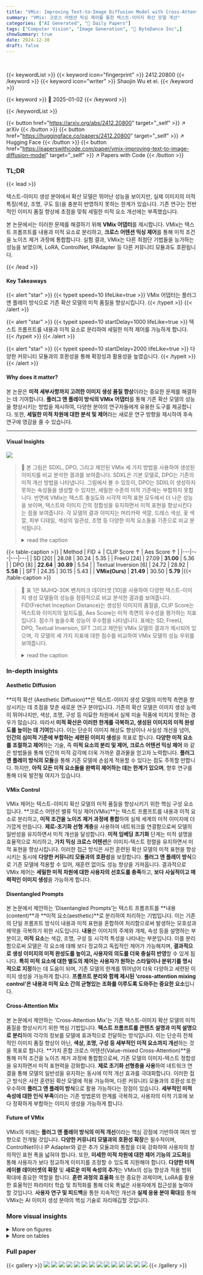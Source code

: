 ```yaml
---
title: "VMix: Improving Text-to-Image Diffusion Model with Cross-Attention Mixing Control"
summary: "VMix: 크로스 어텐션 믹싱 제어를 통한 텍스트-이미지 확산 모델 개선"
categories: ["AI Generated", "🤗 Daily Papers"]
tags: ["Computer Vision", "Image Generation", "🏢 ByteDance Inc",]
showSummary: true
date: 2024-12-30
draft: false
---
```


<br>

{{< keywordList >}}
{{< keyword icon="fingerprint" >}} 2412.20800 {{< /keyword >}}
{{< keyword icon="writer" >}} Shaojin Wu et el. {{< /keyword >}}
 
{{< keyword >}} 🤗 2025-01-02 {{< /keyword >}}
 
{{< /keywordList >}}

{{< button href="https://arxiv.org/abs/2412.20800" target="_self" >}}
↗ arXiv
{{< /button >}}
{{< button href="https://huggingface.co/papers/2412.20800" target="_self" >}}
↗ Hugging Face
{{< /button >}}
{{< button href="https://paperswithcode.com/paper/vmix-improving-text-to-image-diffusion-model" target="_self" >}}
↗ Papers with Code
{{< /button >}}




### TL;DR


{{< lead >}}

텍스트-이미지 생성 분야에서 확산 모델은 뛰어난 성능을 보이지만, 실제 이미지의 미적 특징(색상, 조명, 구도 등)을 충분히 반영하지 못하는 한계가 있습니다.  기존 연구는 전반적인 이미지 품질 향상에 초점을 맞춰 세밀한 미적 요소 개선에는 부족했습니다. 

본 논문에서는 이러한 문제를 해결하기 위해 **VMix 어댑터**를 제시합니다. VMix는 텍스트 프롬프트를 내용과 미적 요소로 분리하고, **크로스 어텐션 믹싱 제어**를 통해 미적 조건을 노이즈 제거 과정에 통합합니다.  실험 결과, VMix는 다른 최첨단 기법들을 능가하는 성능을 보였으며, LoRA, ControlNet, IPAdapter 등 다른 커뮤니티 모듈과도 호환됩니다.

{{< /lead >}}


#### Key Takeaways

{{< alert "star" >}}
{{< typeit speed=10 lifeLike=true >}} VMix 어댑터는 플러그 앤 플레이 방식으로 기존 확산 모델의 미적 품질을 향상시킵니다. {{< /typeit >}}
{{< /alert >}}

{{< alert "star" >}}
{{< typeit speed=10 startDelay=1000 lifeLike=true >}} 텍스트 프롬프트를 내용과 미적 요소로 분리하여 세밀한 미적 제어를 가능하게 합니다. {{< /typeit >}}
{{< /alert >}}

{{< alert "star" >}}
{{< typeit speed=10 startDelay=2000 lifeLike=true >}} 다양한 커뮤니티 모듈과의 호환성을 통해 확장성과 활용성을 높였습니다. {{< /typeit >}}
{{< /alert >}}

#### Why does it matter?
본 논문은 **미적 세부사항까지 고려한 이미지 생성 품질 향상**이라는 중요한 문제를 해결하는 데 기여합니다.  **플러그 앤 플레이 방식의 VMix 어댑터**를 통해 기존 확산 모델의 성능을 향상시키는 방법을 제시하여, 다양한 분야의 연구자들에게 유용한 도구를 제공합니다. 또한, **세밀한 미적 차원에 대한 분석 및 제어**라는 새로운 연구 방향을 제시하여 후속 연구에 영감을 줄 수 있습니다.

------
#### Visual Insights



![](https://arxiv.org/html/2412.20800/x1.png)

> 🔼 본 그림은 SDXL, DPO, 그리고 제안된 VMix 세 가지 방법을 사용하여 생성된 이미지를 비교 분석한 결과를 보여줍니다. SDXL은 기본 모델로, DPO는 기존의 미적 개선 방법을 나타냅니다.  그림에서 볼 수 있듯이, DPO는 SDXL이 생성하지 못하는 속성들을 생성할 수 있지만, 세밀한 수준의 미적 기준에는 부합하지 못합니다. 반면에 VMix는 텍스트 충실도와 시각적 미적 표현 모두에서 더 나은 성능을 보이며, 텍스트와 이미지 간의 정합성을 유지하면서 미적 표현을 향상시킨다는 점을 보여줍니다.  각 모델의 결과 이미지는 머리카락 색깔, 드레스 색상, 꽃 색깔, 피부 디테일, 색상의 일관성, 조명 등 다양한 미적 요소들을 기준으로 비교 분석됩니다.
> <details>
> <summary>read the caption</summary>
> Figure 1: Comparison of text fidelity and visual aesthetics between SDXL [15], DPO [27], and our VMix. DPO can generate attributes that SDXL fails to produce, but it fails to align with human visual fine-grained preferences. Our method achieves better text fidelity and visual aesthetics simultaneously.
> </details>





{{< table-caption >}}
| Method | FID ↓ | CLIP Score ↑ | Aes Score ↑ |
|---|---|---|---|
| SD [20] | 28.08 | 30.24 | 5.35 |
| FreeU [24] | 27.09 | **31.00** | 5.36 |
| DPO [8] | **22.64** | **30.89** | 5.54 |
| Textual Inversion [6] | 24.72 | 28.92 | **5.58** |
| SFT | 24.35 | 30.15 | 5.43 |
| **VMix(Ours)** | **21.49** | 30.50 | **5.79** |{{< /table-caption >}}

> 🔼 표 1은 MJHQ-30K 벤치마크 데이터셋 [10]을 사용하여 다양한 텍스트-이미지 생성 모델들의 성능을 정량적으로 비교 분석한 결과를 보여줍니다.  FID(Fréchet Inception Distance)는 생성된 이미지의 품질을, CLIP Score는 텍스트와 이미지의 일치도를, Aes Score는 미적 측면의 우수성을 평가하는 지표입니다.  점수가 높을수록 성능이 우수함을 나타냅니다. 표에는 SD, FreeU, DPO, Textual Inversion, SFT 그리고 제안된 VMix 모델의 결과가 제시되어 있으며, 각 모델의 세 가지 지표에 대한 점수를 비교하여 VMix 모델의 성능 우위를 보여줍니다.
> <details>
> <summary>read the caption</summary>
> Table 1: Quantitative results on MJHQ-30K benchmark [10]. ↑↑\uparrow↑ stands for higher the better, ↓↓\downarrow↓ stands for lower the better.
> </details>





### In-depth insights


#### Aesthetic Diffusion
**미적 확산 (Aesthetic Diffusion)**은 텍스트-이미지 생성 모델의 미학적 측면을 향상시키는 데 초점을 맞춘 새로운 연구 분야입니다. 기존의 확산 모델은 이미지 생성 능력이 뛰어나지만, 색상, 조명, 구성 등 미묘한 차원에서 실제 미술 작품에 미치지 못하는 경우가 많습니다. 따라서 **미적 확산은 이러한 한계를 극복하고, 생성된 이미지의 미적 완성도를 높이는 데 기여**합니다. 이는 단순히 이미지 해상도 향상이나 사실성 개선을 넘어, **인간의 심미적 기준에 부합하는 세련된 이미지 생성**을 목표로 합니다.  **다양한 미적 요소를 조절하고 제어**하는 기술, 즉 **미적 요소의 분리 및 제어, 크로스 어텐션 믹싱 제어** 와 같은 방법들을 통해 인간의 미적 감각에 더욱 가까운 결과물을 얻고자 노력합니다.  **플러그 앤 플레이 방식의 모듈**을 통해 기존 모델에 손쉽게 적용할 수 있다는 점도 주목할 만합니다. 하지만, **아직 모든 미적 요소들을 완벽히 제어하는 데는 한계가 있으며**, 향후 연구를 통해 더욱 발전될 여지가 있습니다.

#### VMix Control
VMix 제어는 텍스트-이미지 확산 모델의 미적 품질을 향상시키기 위한 핵심 구성 요소입니다. **크로스 어텐션 밸류 믹싱 제어(VMix)**는 텍스트 프롬프트를 내용과 미적 요소로 분리하고, **미적 조건을 노이즈 제거 과정에 통합**하여 실제 세계의 미적 이미지에 더 가깝게 만듭니다.  **제로-초기화 선형 계층**을 사용하여 네트워크를 연결함으로써 모델의 일반성을 유지하면서 미적 개선을 달성합니다.  **미적 임베딩 초기화** 단계는 미적 설명을 효율적으로 처리하고, **가치 믹싱 크로스 어텐션**은 이미지-텍스트 정렬을 유지하면서 미적 표현을 향상시킵니다.  이러한 접근 방식은 사전 훈련된 확산 모델의 미적 표현을 향상시키는 동시에 **다양한 커뮤니티 모듈과의 호환성**을 보장합니다.  **플러그 앤 플레이 방식**으로 기존 모델에 적용할 수 있어, 재훈련 없이도 성능 향상을 가져옵니다.  결과적으로 VMix 제어는 **세밀한 미적 차원에 대한 사용자의 선호도를 충족**하고,  **보다 사실적이고 매력적인 이미지 생성**을 가능하게 합니다.

#### Disentangled Prompts
본 논문에서 제안하는 ‘Disentangled Prompts’는 텍스트 프롬프트를 **내용(content)**과 **미적 요소(aesthetic)**로 분리하여 처리하는 기법입니다. 이는 기존의 단일 프롬프트 방식이 내용과 미적 표현을 혼합하여 처리함으로써 발생하는 모호성과 제약을 극복하기 위한 시도입니다.  **내용**은 이미지의 주제와 개체, 속성 등을 설명하는 부분이고, **미적 요소**는 색감, 조명, 구성 등 시각적 특성을 나타내는 부분입니다.  이를 분리함으로써 모델은 각 요소에 대해 보다 정교하고 독립적인 제어가 가능해지며, **결과적으로 생성 이미지의 미적 완성도를 높이고, 사용자의 의도를 더욱 충실히 반영**할 수 있게 됩니다.  **특히 미적 요소에 대한 별도의 제어는 사용자가 원하는 스타일이나 분위기를 명시적으로 지정**하는 데 도움이 되며,  기존 모델의 한계를 뛰어넘어 더욱 다양하고 세련된 이미지 생성을 가능하게 합니다.  **프롬프트 분리와 함께 제시된 ‘cross-attention mixing control’은 내용과 미적 요소 간의 균형있는 조화를 이루도록 도와주는 중요한 요소**입니다.

#### Cross-Attention Mix
본 논문에서 제안하는 'Cross-Attention Mix'는 기존 텍스트-이미지 확산 모델의 미적 품질을 향상시키기 위한 핵심 기법입니다. **텍스트 프롬프트를 콘텐츠 설명과 미적 설명으로 분리**하여 각각의 정보를 모델에 효과적으로 전달하는 방식입니다. 이는 단순히 전체적인 이미지 품질 향상이 아닌, **색상, 조명, 구성 등 세부적인 미적 요소까지 개선**하는 것을 목표로 합니다.  **가치 혼합 크로스 어텐션(Value-mixed Cross-Attention)**을 통해 미적 조건을 노이즈 제거 과정에 통합함으로써, 기존 모델의 이미지-텍스트 정합성을 유지하면서 미적 표현력을 강화합니다.  **제로 초기화 선형층을 사용**하여 네트워크 연결을 통해 모델의 일반성을 유지하는 동시에 미적 개선 효과를 극대화합니다. 이러한 접근 방식은 사전 훈련된 확산 모델에 적용 가능하며, 다른 커뮤니티 모듈과의 호환성 또한 우수하여 **플러그 앤 플레이 방식**으로 활용 가능하다는 장점이 있습니다.  **세부적인 미적 속성에 대한 인식 부족**이라는 기존 방법론의 한계를 극복하고, 사용자의 미적 기호에 보다 정확하게 부합하는 이미지 생성을 가능하게 합니다.

#### Future of VMix
VMix의 미래는 **플러그 앤 플레이 방식의 미적 개선**이라는 핵심 강점에 기반하여 여러 방향으로 전개될 것입니다.  **다양한 커뮤니티 모델과의 호환성 확장**은 필수적이며,  ControlNet이나 IP Adapter와 같은 추가 모듈과의 통합을 더욱 강화하여 사용자의 창의적인 표현 폭을 넓혀야 합니다. 또한, **미세한 미적 차원에 대한 제어 기능의 고도화**를 통해 사용자가 보다 정교하게 이미지를 조정할 수 있도록 지원해야 합니다.  **다양한 미적 레이블 데이터셋의 확장** 및 **새로운 미적 속성의 추가**는 VMix의 성능 향상과 적용 범위 확대에 중요한 역할을 합니다.  **훈련 과정의 효율화** 또한 중요한 과제이며,  LoRA를 활용한 효율적인 파라미터 학습 및 최적화를 통해 더욱 폭넓은 사용자에게 접근성을 높여야 할 것입니다.  **사용자 연구 및 피드백**을 통한 지속적인 개선과 **실제 응용 분야 확대**를 통해 VMix는  AI 이미지 생성 분야의 핵심 기술로 자리매김할 것입니다.


### More visual insights

<details>
<summary>More on figures
</summary>


![](https://arxiv.org/html/2412.20800/x5.png)

> 🔼 그림 2는 제안된 VMix 방법의 작동 과정을 보여줍니다. (a) 초기화 단계에서는 미리 정의된 미적 레이블이 CLIP을 통해 [CLS] 토큰으로 변환되어 AesEmb가 생성됩니다. AesEmb는 훈련 시작 시 한 번만 처리됩니다. (b) 훈련 단계에서는 투영 레이어가 입력 미적 설명 (yaes)을 콘텐츠 텍스트 임베딩 (ft)과 동일한 토큰 차원의 임베딩 (fa)로 매핑합니다. 그런 다음 텍스트 임베딩 (ft)은 값 혼합 교차 어텐션을 통해 잡음 제거 네트워크에 통합됩니다. (c) 추론 단계에서는 VMix가 AesEmb에서 모든 긍정적인 미적 임베딩을 추출하여 미적 입력을 형성하고, 콘텐츠 입력과 함께 모델에 입력하여 잡음 제거 프로세스를 수행합니다.
> <details>
> <summary>read the caption</summary>
> Figure 2: Illustration of of VMix. (a)In the initialization stage, pre-defined aesthetic labels are transformed into [CLS] tokens through CLIP, thereby obtaining AesEmb, which only need to be processed once at the beginning of training. (b)In the training stage, a project layer first maps the input aesthetic description ya⁢e⁢ssubscript𝑦𝑎𝑒𝑠y_{aes}italic_y start_POSTSUBSCRIPT italic_a italic_e italic_s end_POSTSUBSCRIPT into an embedding fasubscript𝑓𝑎f_{a}italic_f start_POSTSUBSCRIPT italic_a end_POSTSUBSCRIPT of the same token dimension as the content text embedding ftsubscript𝑓𝑡f_{t}italic_f start_POSTSUBSCRIPT italic_t end_POSTSUBSCRIPT. The text embedding ftsubscript𝑓𝑡f_{t}italic_f start_POSTSUBSCRIPT italic_t end_POSTSUBSCRIPT is then integrated into the denoising network through value-mixed cross-attention. (c)In the inference stage, VMix extract all positive aesthetic embedding from AesEmb to form the aesthetic input, along with the content input, is fed into the model for the denoising process.
> </details>



![](https://arxiv.org/html/2412.20800/x6.png)

> 🔼 그림 3은 다양한 최첨단 방법들과 비교하여 VMix의 성능을 보여줍니다. 모든 결과는 Stable Diffusion [20]을 기반으로 생성되었습니다. 제시된 예시는 다양한 텍스트 프롬프트에 대한 이미지 생성 결과를 보여주며, VMix 방법이 색상, 조명, 구성 등 미세한 심미적 차원에서 이미지 품질을 크게 향상시킨다는 것을 보여줍니다.  각각의 프롬프트에 대해 VMix를 포함한 다양한 방법들(SD, FreeU, DPO, SFT, SFT & TI)이 적용된 결과 이미지들을 비교하여 VMix의 우수성을 시각적으로 확인할 수 있습니다.
> <details>
> <summary>read the caption</summary>
> Figure 3: Qualitative comparison with various state-of-the-art methods. All results are based on Stable Diffusion [20]. Our VMix method outperforms others, significantly enhancing the quality of image generation across various fine-grained aesthetic dimensions.
> </details>



![](https://arxiv.org/html/2412.20800/x9.png)

> 🔼 그림 4는 최첨단 기법들과 VMix의 성능을 비교한 정성적 분석 결과를 보여줍니다. 모든 결과는 SDXL [15] 기반으로 생성되었습니다. VMix는 다른 방법들보다 뛰어난 성능을 보이며 이미지 생성 품질을 크게 향상시킵니다.  각 행은 서로 다른 프롬프트(텍스트 입력)에 대한 결과를 보여주며, 각 열은 서로 다른 방법(SDXL, FreeU, DPO, SFT, SFT & TI, 그리고 제안된 VMix)으로 생성된 이미지들을 나타냅니다.  이 그림을 통해 VMix가 다양한 미묘한 미적 요소들(조명, 색상, 구성 등)을 개선하는 데 탁월하다는 것을 직관적으로 보여줍니다.
> <details>
> <summary>read the caption</summary>
> Figure 4: Qualitative comparison with various state-of-the-art methods. All the results of the methods are based on the SDXL [15]. Our VMix method outperforms others, significantly enhancing the quality of image generation.
> </details>



![](https://arxiv.org/html/2412.20800/x10.png)

> 🔼 그림 5는 VMix를 통합한 개인화된 모델과 수정되지 않은 표준 개인화 모델에서 생성된 이미지를 비교한 정성적 결과를 보여줍니다. 왼쪽에는 VMix가 통합된 개인화 모델로 생성된 이미지가, 오른쪽에는 수정되지 않은 표준 개인화 모델로 생성된 이미지가 나열되어 있습니다.  다양한 스타일과 개인화된 모델의 비교를 통해 VMix가 이미지 품질 개선에 미치는 영향을 시각적으로 보여줍니다. 각 모델은 다양한 프롬프트를 사용하여 생성된 이미지를 보여주며, VMix 통합 여부에 따른 시각적 차이를 명확하게 비교할 수 있습니다.
> <details>
> <summary>read the caption</summary>
> Figure 5: Qualitative results. We compare images generated by VMix-integrated personalized models with those from standard personalized models. On the left are images produced by the personalized model with VMix integration, while on the right are images from the standard personalized model without modifications.
> </details>



![](https://arxiv.org/html/2412.20800/x11.png)

> 🔼 본 그림은 VMix 사용 여부에 따른 사용자 선호도를 보여주는 사용자 연구 결과를 나타냅니다.  그림은 VMix를 사용한 이미지와 사용하지 않은 이미지 각각에 대한 사용자 선호도를 비교 분석하여 VMix의 효과를 시각적으로 보여줍니다.  구체적으로는, 여러 개의 이미지 쌍에 대해 사용자들이 어떤 이미지를 더 선호하는지에 대한 비율을 막대 그래프와 산점도로 표현하여, VMix 사용 시 사용자 선호도가 얼마나 증가하는지 정량적으로 나타냅니다.
> <details>
> <summary>read the caption</summary>
> Figure 6: User study. We report the user preference between using VMix and not using VMix.
> </details>



![](https://arxiv.org/html/2412.20800/x12.png)

> 🔼 이 그림은 논문의 3. 방법론 섹션에 속하며, VMix 모델의 초기화 단계를 보여줍니다. 미리 정의된 심미적 레이블이 CLIP 토큰으로 변환되는 과정과, 이러한 토큰이 추론 단계에서 모델에 입력되는 방식을 시각적으로 설명합니다.  심미적 입력은 내용 입력과 함께 모델에 제공되어 이미지 생성 과정에 심미적 조건을 통합하는 방식을 보여줍니다.
> <details>
> <summary>read the caption</summary>
> (a)
> </details>



![](https://arxiv.org/html/2412.20800/x13.png)

> 🔼 그림 2(b)는 VMix의 학습 단계를 보여줍니다.  미적 속성 설명(Yaes)은 동일한 토큰 차원을 갖는 콘텐츠 텍스트 임베딩(ft)과 동일한 토큰 차원의 임베딩(fa)으로 매핑됩니다.  텍스트 임베딩(ft)은 값 혼합 교차 어텐션을 통해 잡음 제거 네트워크에 통합됩니다.  이 과정은 미적 조건을 잡음 제거 과정에 통합하여 이미지의 미적 품질을 향상시키는 방법을 보여줍니다.  제로로 초기화된 선형 레이어를 통해 네트워크가 연결되어 있습니다. 
> <details>
> <summary>read the caption</summary>
> (b)
> </details>



![](https://arxiv.org/html/2412.20800/x14.png)

> 🔼 그림 7은 VMix의 λ에 대한 절충 연구 결과를 보여줍니다. (a)는 λ 값의 변화에 따른 시각적 성능 변화를, (b)는 λ 값이 1에서 2까지 변화할 때 VMix의 성능 지표를 평가한 결과를 나타냅니다. λ 값이 증가함에 따라 Aes 점수는 점진적으로 증가하지만 CLIP 점수는 약간 감소하는 경향을 보입니다. 하지만 VMix는 다른 방법들에 비해 여전히 상당한 이점을 유지합니다.
> <details>
> <summary>read the caption</summary>
> Figure 7: Ablation Study for λ𝜆\lambdaitalic_λ of VMix. (a)Visual performance changes of λ𝜆\lambdaitalic_λ. (b)Performance metrics for VMix, evaluated across a range of λ𝜆\lambdaitalic_λ values from 1 to 2 from right to left.
> </details>



![](https://arxiv.org/html/2412.20800/x15.png)

> 🔼 그림 8은 VMix의 AesEmb에 대한 ablation study 결과를 보여줍니다. 왼쪽은 모든 미적 레이블을 사용한 경우와 사용하지 않은 경우의 효과를 비교하고, 오른쪽은 단일 차원 미적 레이블을 사용한 경우의 효과를 보여줍니다.  왼쪽 패널은 모든 미적 속성을 고려하여 이미지 생성을 했을 때와, 아무런 미적 속성도 고려하지 않았을 때의 결과를 비교하여 VMix 모델이 미적 세부사항을 향상시키는 데 얼마나 효과적인지 보여줍니다. 오른쪽 패널은 특정 미적 속성(예: 색상, 조명, 구도)만을 고려하여 이미지를 생성했을 때의 결과를 보여주어, 각 미적 속성이 이미지 품질에 미치는 영향을 개별적으로 분석합니다.
> <details>
> <summary>read the caption</summary>
> Figure 8: Ablation Study for AesEmb of VMix. Left: The effects of using all aesthetic labels versus not using them. Right: The effects of using single-dimensional aesthetic labels.
> </details>



</details>




<details>
<summary>More on tables
</summary>


{{< table-caption >}}
| Method | FID ↓ | CLIP Score ↑ | Aes Score ↑ |
|---|---|---|---|
| SD [20] | 25.67 | 32.28 | 5.43 |
| FreeU [24] | 28.69 | 32.15 | 5.43 |
| DPO [8] | **23.37** | <ins>32.41</ins> | 5.44 |
| Textual Inversion [6] | 26.62 | 30.97 | <ins>5.53</ins> |
| SFT | 26.27 | 32.27 | 5.40 |
| **VMix(Ours)** | <ins>23.92</ins> | **32.71** | **5.68** |{{< /table-caption >}}
> 🔼 표 2는 LAION-HQ10K 벤치마크 데이터셋을 사용하여 측정한 다양한 이미지 생성 모델들의 정량적 성능 비교 결과를 보여줍니다.  FID(Fréchet Inception Distance) 점수는 생성된 이미지의 품질을, CLIP 점수는 텍스트와 이미지의 일관성을, AES 점수는 이미지의 미적 우수성을 각각 나타냅니다.  점수가 높을수록 성능이 우수함을 의미합니다. 이 표는 VMix 모델이 다른 최첨단 모델들에 비해 LAION-HQ10K 데이터셋에서 더 나은 성능을 보여줌을 보여주는 실험 결과를 제시합니다.
> <details>
> <summary>read the caption</summary>
> Table 2: Quantitative results on LAION-HQ10K benchmark.
> </details>

{{< table-caption >}}
| Method | FID ↓ | CLIP Score ↑ | Aes Score ↑ |
|---|---|---|---|
| Baseline(SD) [20] | 28.08 | 30.24 | 5.35 |
| w/o lora | 21.53 | 30.49 | 5.75 |
| w/o vmix | 25.64 | 30.16 | 5.52 |
| **Ours** | **21.49** | **30.50** | **5.79** |{{< /table-caption >}}
> 🔼 표 3은 Lora와 Value-Mixed Cross-Attention의 ablation study 결과를 보여줍니다.  실험은 MJHQ-30K 벤치마크 [10]를 사용하여 진행되었으며,  각 요소(Lora와 Value-Mixed Cross-Attention)가 성능에 미치는 영향을 개별적으로 분석하고, 두 요소를 함께 사용했을 때의 시너지 효과를 확인합니다.  FID, CLIP Score, Aes Score 세 가지 지표를 사용하여 모델의 성능을 종합적으로 평가합니다.  이를 통해 VMix 모델의 성능 향상에 기여하는 주요 요소를 파악하고, 모델의 효율성과 효과를 검증합니다.
> <details>
> <summary>read the caption</summary>
> Table 3: Ablation Study of lora and value-mixed cross-attention. Experiments were conducted on MJHQ-30K benchmark [10].
> </details>

</details>




### Full paper

{{< gallery >}}
<img src="paper_images/1.png" class="grid-w50 md:grid-w33 xl:grid-w25" />
<img src="paper_images/2.png" class="grid-w50 md:grid-w33 xl:grid-w25" />
<img src="paper_images/3.png" class="grid-w50 md:grid-w33 xl:grid-w25" />
<img src="paper_images/4.png" class="grid-w50 md:grid-w33 xl:grid-w25" />
<img src="paper_images/5.png" class="grid-w50 md:grid-w33 xl:grid-w25" />
<img src="paper_images/6.png" class="grid-w50 md:grid-w33 xl:grid-w25" />
<img src="paper_images/7.png" class="grid-w50 md:grid-w33 xl:grid-w25" />
<img src="paper_images/8.png" class="grid-w50 md:grid-w33 xl:grid-w25" />
<img src="paper_images/9.png" class="grid-w50 md:grid-w33 xl:grid-w25" />
<img src="paper_images/10.png" class="grid-w50 md:grid-w33 xl:grid-w25" />
<img src="paper_images/11.png" class="grid-w50 md:grid-w33 xl:grid-w25" />
<img src="paper_images/12.png" class="grid-w50 md:grid-w33 xl:grid-w25" />
<img src="paper_images/13.png" class="grid-w50 md:grid-w33 xl:grid-w25" />
<img src="paper_images/14.png" class="grid-w50 md:grid-w33 xl:grid-w25" />
{{< /gallery >}}